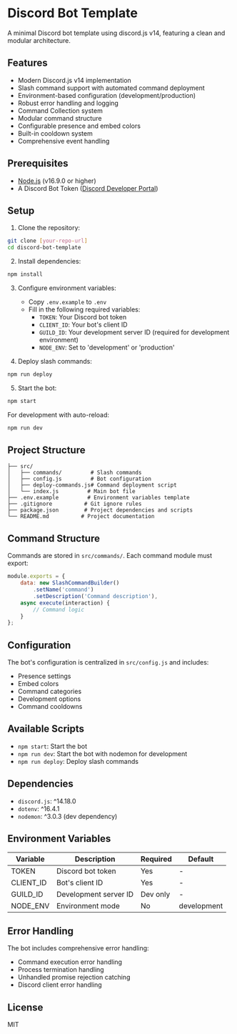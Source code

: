 # Discord Bot Template

A minimal Discord bot template using discord.js v14, featuring a clean and modular architecture.

## Features

- Modern Discord.js v14 implementation
- Slash command support with automated command deployment
- Environment-based configuration (development/production)
- Robust error handling and logging
- Command Collection system
- Modular command structure
- Configurable presence and embed colors
- Built-in cooldown system
- Comprehensive event handling

## Prerequisites

- [Node.js](https://nodejs.org/) (v16.9.0 or higher)
- A Discord Bot Token ([Discord Developer Portal](https://discord.com/developers/applications))

## Setup

1. Clone the repository:
```bash
git clone [your-repo-url]
cd discord-bot-template
```

2. Install dependencies:
```bash
npm install
```

3. Configure environment variables:
   - Copy `.env.example` to `.env`
   - Fill in the following required variables:
     - `TOKEN`: Your Discord bot token
     - `CLIENT_ID`: Your bot's client ID
     - `GUILD_ID`: Your development server ID (required for development environment)
     - `NODE_ENV`: Set to 'development' or 'production'

4. Deploy slash commands:
```bash
npm run deploy
```

5. Start the bot:
```bash
npm start
```

For development with auto-reload:
```bash
npm run dev
```

## Project Structure

```
├── src/
│   ├── commands/         # Slash commands
│   ├── config.js         # Bot configuration
│   ├── deploy-commands.js# Command deployment script
│   └── index.js         # Main bot file
├── .env.example         # Environment variables template
├── .gitignore          # Git ignore rules
├── package.json        # Project dependencies and scripts
└── README.md          # Project documentation
```

## Command Structure

Commands are stored in `src/commands/`. Each command module must export:

```javascript
module.exports = {
    data: new SlashCommandBuilder()
        .setName('command')
        .setDescription('Command description'),
    async execute(interaction) {
        // Command logic
    }
};
```

## Configuration

The bot's configuration is centralized in `src/config.js` and includes:

- Presence settings
- Embed colors
- Command categories
- Development options
- Command cooldowns

## Available Scripts

- `npm start`: Start the bot
- `npm run dev`: Start the bot with nodemon for development
- `npm run deploy`: Deploy slash commands

## Dependencies

- `discord.js`: ^14.18.0
- `dotenv`: ^16.4.1
- `nodemon`: ^3.0.3 (dev dependency)

## Environment Variables

| Variable    | Description                    | Required | Default     |
|------------|--------------------------------|----------|-------------|
| TOKEN      | Discord bot token              | Yes      | -           |
| CLIENT_ID  | Bot's client ID               | Yes      | -           |
| GUILD_ID   | Development server ID          | Dev only | -           |
| NODE_ENV   | Environment mode              | No       | development |

## Error Handling

The bot includes comprehensive error handling:
- Command execution error handling
- Process termination handling
- Unhandled promise rejection catching
- Discord client error handling

## License

MIT